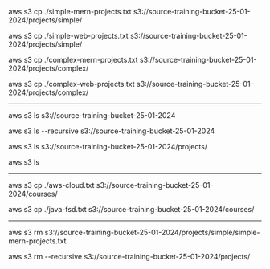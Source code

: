 aws s3 cp ./simple-mern-projects.txt s3://source-training-bucket-25-01-2024/projects/simple/

aws s3 cp ./simple-web-projects.txt s3://source-training-bucket-25-01-2024/projects/simple/

aws s3 cp ./complex-mern-projects.txt s3://source-training-bucket-25-01-2024/projects/complex/

aws s3 cp ./complex-web-projects.txt s3://source-training-bucket-25-01-2024/projects/complex/

-------------------------
aws s3 ls s3://source-training-bucket-25-01-2024

aws s3 ls --recursive s3://source-training-bucket-25-01-2024

aws s3 ls s3://source-training-bucket-25-01-2024/projects/

aws s3 ls

----------------------------

aws s3 cp ./aws-cloud.txt s3://source-training-bucket-25-01-2024/courses/

aws s3 cp ./java-fsd.txt s3://source-training-bucket-25-01-2024/courses/

----------------------------

aws s3 rm s3://source-training-bucket-25-01-2024/projects/simple/simple-mern-projects.txt

aws s3 rm --recursive s3://source-training-bucket-25-01-2024/projects/


